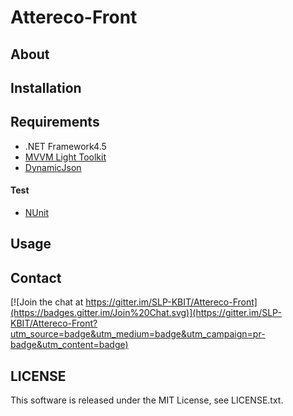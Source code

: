# Attereco-Front

## About

## Installation

## Requirements

- .NET Framework4.5
- [MVVM Light Toolkit](http://www.mvvmlight.net/)
- [DynamicJson](http://dynamicjson.codeplex.com/)

#### Test

- [NUnit](http://www.nunit.org/)

## Usage

## Contact

[![Join the chat at https://gitter.im/SLP-KBIT/Attereco-Front](https://badges.gitter.im/Join%20Chat.svg)](https://gitter.im/SLP-KBIT/Attereco-Front?utm_source=badge&utm_medium=badge&utm_campaign=pr-badge&utm_content=badge)

## LICENSE
This software is released under the MIT License, see LICENSE.txt.

